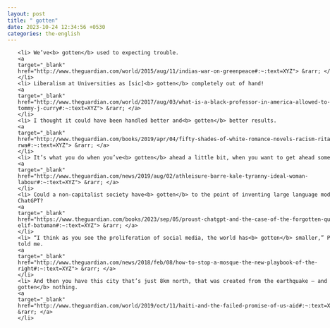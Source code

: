 ```yaml
---
layout: post
title: " gotten"
date: 2023-10-24 12:34:56 +0530
categories: the-english
---
```

<style>
@media only screen and (min-width: 768px) {
    ol {
        width: 768px;
        margin: 0 auto;
    }
  }
ol li {
    font-size: 18px;
    line-height: 1.5;
    padding-bottom: 8px;
}
</style>
<ol>

    <li> We’ve<b> gotten</b> used to expecting trouble.
    <a 
    target="_blank" 
    href="http://www.theguardian.com/world/2015/aug/11/indias-war-on-greenpeace#:~:text=XYZ"> &rarr; </a>
    </li>
    <li> Liberalism at Universities as [sic]<b> gotten</b> completely out of hand!
    <a 
    target="_blank" 
    href="http://www.theguardian.com/world/2017/aug/03/what-is-a-black-professor-in-america-allowed-to-say-tommy-j-curry#:~:text=XYZ"> &rarr; </a>
    </li>
    <li> I thought it could have been handled better and<b> gotten</b> better results.
    <a 
    target="_blank" 
    href="http://www.theguardian.com/books/2019/apr/04/fifty-shades-of-white-romance-novels-racism-ritas-rwa#:~:text=XYZ"> &rarr; </a>
    </li>
    <li> It’s what you do when you’ve<b> gotten</b> ahead a little bit, when you want to get ahead some more.
    <a 
    target="_blank" 
    href="http://www.theguardian.com/news/2019/aug/02/athleisure-barre-kale-tyranny-ideal-woman-labour#:~:text=XYZ"> &rarr; </a>
    </li>
    <li> Could a non-capitalist society have<b> gotten</b> to the point of inventing large language models like ChatGPT?
    <a 
    target="_blank" 
    href="https://www.theguardian.com/books/2023/sep/05/proust-chatgpt-and-the-case-of-the-forgotten-quote-elif-batuman#:~:text=XYZ"> &rarr; </a>
    </li>
    <li> “I think as you see the proliferation of social media, the world has<b> gotten</b> smaller,” Perez told me.
    <a 
    target="_blank" 
    href="http://www.theguardian.com/news/2018/feb/08/how-to-stop-a-mosque-the-new-playbook-of-the-right#:~:text=XYZ"> &rarr; </a>
    </li>
    <li> And then you have this city that’s just 8km north, that was created from the earthquake – and it’s<b> gotten</b> nothing.
    <a 
    target="_blank" 
    href="http://www.theguardian.com/world/2019/oct/11/haiti-and-the-failed-promise-of-us-aid#:~:text=XYZ"> &rarr; </a>
    </li>